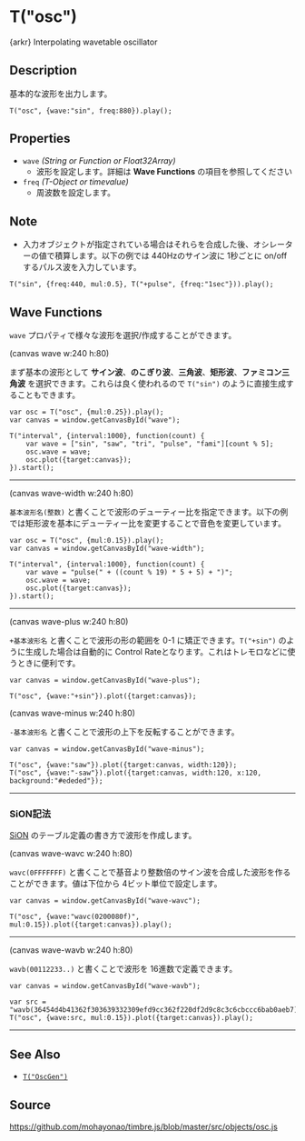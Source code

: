T("osc")
========
{arkr} Interpolating wavetable oscillator

## Description ##
基本的な波形を出力します。

```timbre
T("osc", {wave:"sin", freq:880}).play();
```

## Properties ##
- `wave` _(String or Function or Float32Array)_
  - 波形を設定します。詳細は **Wave Functions** の項目を参照してください
- `freq` _(T-Object or timevalue)_
  - 周波数を設定します。

## Note ##
- 入力オブジェクトが指定されている場合はそれらを合成した後、オシレーターの値で積算します。以下の例では 440Hzのサイン波に 1秒ごとに on/off するパルス波を入力しています。
  
```timbre
T("sin", {freq:440, mul:0.5}, T("+pulse", {freq:"1sec"})).play();
```

## Wave Functions ##
`wave` プロパティで様々な波形を選択/作成することができます。

(canvas wave w:240 h:80)

まず基本の波形として **サイン波**、**のこぎり波**、**三角波**、**矩形波**、**ファミコン三角波** を選択できます。これらは良く使われるので `T("sin")` のように直接生成することもできます。

```timbre
var osc = T("osc", {mul:0.25}).play();
var canvas = window.getCanvasById("wave");

T("interval", {interval:1000}, function(count) {
    var wave = ["sin", "saw", "tri", "pulse", "fami"][count % 5];
    osc.wave = wave;
    osc.plot({target:canvas});    
}).start();
```

- - -

(canvas wave-width w:240 h:80)

`基本波形名(整数)` と書くことで波形のデューティー比を指定できます。以下の例では矩形波を基本にデューティー比を変更することで音色を変更しています。

```timbre
var osc = T("osc", {mul:0.15}).play();
var canvas = window.getCanvasById("wave-width");

T("interval", {interval:1000}, function(count) {
    var wave = "pulse(" + ((count % 19) * 5 + 5) + ")";
    osc.wave = wave;
    osc.plot({target:canvas});    
}).start();
```

- - -

(canvas wave-plus w:240 h:80)

`+基本波形名` と書くことで波形の形の範囲を 0-1 に矯正できます。`T("+sin")` のように生成した場合は自動的に Control Rateとなります。これはトレモロなどに使うときに便利です。

```timbre
var canvas = window.getCanvasById("wave-plus");

T("osc", {wave:"+sin"}).plot({target:canvas});
```

(canvas wave-minus w:240 h:80)

`-基本波形名` と書くことで波形の上下を反転することができます。

```timbre
var canvas = window.getCanvasById("wave-minus");

T("osc", {wave:"saw"}).plot({target:canvas, width:120});
T("osc", {wave:"-saw"}).plot({target:canvas, width:120, x:120, background:"#ededed"});
```

- - -

### SiON記法 ###
[SiON](http://mmltalks.appspot.com/document/siopm_mml_ref_05.html) のテーブル定義の書き方で波形を作成します。

(canvas wave-wavc w:240 h:80)

`wavc(0FFFFFFF)` と書くことで基音より整数倍のサイン波を合成した波形を作ることができます。値は下位から 4ビット単位で設定します。


```timbre
var canvas = window.getCanvasById("wave-wavc");

T("osc", {wave:"wavc(0200080f)", mul:0.15}).plot({target:canvas}).play();
```

- - -

(canvas wave-wavb w:240 h:80)

`wavb(00112233..)` と書くことで波形を 16進数で定義できます。

```timbre
var canvas = window.getCanvasById("wave-wavb");

var src = "wavb(36454d4b41362f303639332309efd9cc362f220df2d9c8c3c6cbccc6bab0aeb7)";
T("osc", {wave:src, mul:0.15}).plot({target:canvas}).play();
```

- - -

## See Also ##
- [`T("OscGen")`](./OscGen.html)

## Source ##
https://github.com/mohayonao/timbre.js/blob/master/src/objects/osc.js
